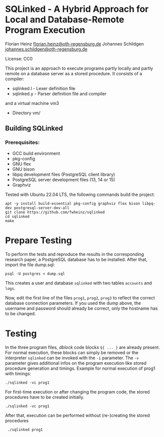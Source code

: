 # SQLinked - A Hybrid Approach for Local and Database-Remote Program Execution

Florian Heinz <florian.heinz@oth-regensburg.de>
Johannes Schildgen <johannes.schildgen@oth-regensburg.de>

License: CC0

This project is an approach to execute programs partly locally and partly remote on a database server as a stored procedure. It consists of a compiler:

- sqlinked.l - Lexer definition file
- sqlinked.y - Parser definition file and compiler

and a virtual machine vm3

- Directory vm/

## Building SQLinked

### Prerequisites:
- GCC build environment
- pkg-config
- GNU flex
- GNU bison
- libpq development files (PostgreSQL client library)
- PostgreSQL server development files (13, 14 or 15)
- Graphviz

Tested with Ubuntu 22.04 LTS, the following commands build the project:

```
apt -y install build-essential pkg-config graphviz flex bison libpq-dev postgresql-server-dev-all
git clone https://github.com/fwheinz/sqlinked
cd sqlinked
make
```

# Prepare Testing

To perform the tests and reproduce the results in the corresponding research paper, a PostgreSQL database has to be installed. After that, import the file dump.sql:

    psql -U postgres < dump.sql

This creates a user and database `sqlinked` with two tables `accounts` and `logs`.

Now, edit the first line of the files `prog1`, `prog2`, `prog3` to reflect the correct database connection parameters. If you used the dump above, the username and password should already be correct, only the hostname has to be changed.

# Testing

In the three program files, *dblock* code blocks `${ ... }` are already present. For normal execution, these blocks can simply be removed or the interpreter `sqlinked` can be invoked with the `-i` parameter. The `-v` parameter gives additional infos on the program execution like stored procedure generation and timings.
Example for normal execution of prog1 with timings:
    
    ./sqlinked -vi prog1
   
   For first-time execution or after changing the program code, the stored procedures have to be created initially.
   
    ./sqlinked -vc prog1

After that, execution can be performed without (re-)creating the stored procedures

     ./sqlinked prog1
 
 
